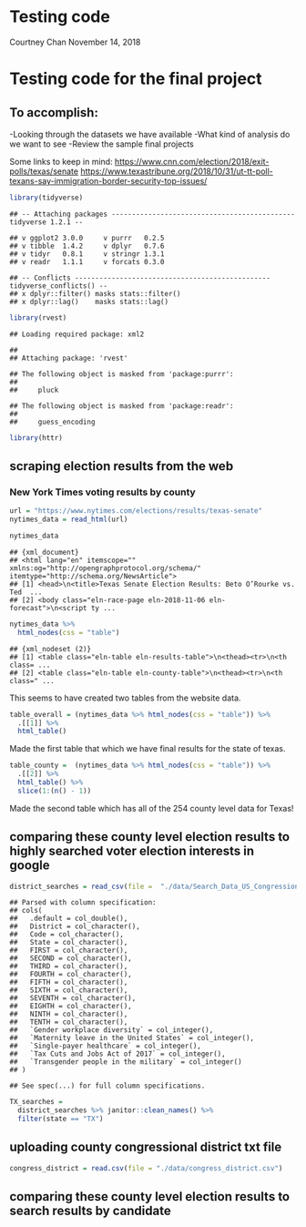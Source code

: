 Testing code
================
Courtney Chan
November 14, 2018

Testing code for the final project
==================================

To accomplish:
--------------

-Looking through the datasets we have available -What kind of analysis do we want to see -Review the sample final projects

Some links to keep in mind: <https://www.cnn.com/election/2018/exit-polls/texas/senate> <https://www.texastribune.org/2018/10/31/ut-tt-poll-texans-say-immigration-border-security-top-issues/>

``` r
library(tidyverse)
```

    ## -- Attaching packages --------------------------------------------- tidyverse 1.2.1 --

    ## v ggplot2 3.0.0     v purrr   0.2.5
    ## v tibble  1.4.2     v dplyr   0.7.6
    ## v tidyr   0.8.1     v stringr 1.3.1
    ## v readr   1.1.1     v forcats 0.3.0

    ## -- Conflicts ------------------------------------------------ tidyverse_conflicts() --
    ## x dplyr::filter() masks stats::filter()
    ## x dplyr::lag()    masks stats::lag()

``` r
library(rvest)
```

    ## Loading required package: xml2

    ## 
    ## Attaching package: 'rvest'

    ## The following object is masked from 'package:purrr':
    ## 
    ##     pluck

    ## The following object is masked from 'package:readr':
    ## 
    ##     guess_encoding

``` r
library(httr)
```

scraping election results from the web
--------------------------------------

### New York Times voting results by county

``` r
url = "https://www.nytimes.com/elections/results/texas-senate"
nytimes_data = read_html(url)

nytimes_data
```

    ## {xml_document}
    ## <html lang="en" itemscope="" xmlns:og="http://opengraphprotocol.org/schema/" itemtype="http://schema.org/NewsArticle">
    ## [1] <head>\n<title>Texas Senate Election Results: Beto O’Rourke vs. Ted  ...
    ## [2] <body class="eln-race-page eln-2018-11-06 eln-forecast">\n<script ty ...

``` r
nytimes_data %>% 
  html_nodes(css = "table")
```

    ## {xml_nodeset (2)}
    ## [1] <table class="eln-table eln-results-table">\n<thead><tr>\n<th class= ...
    ## [2] <table class="eln-table eln-county-table">\n<thead><tr>\n<th class=" ...

This seems to have created two tables from the website data.

``` r
table_overall = (nytimes_data %>% html_nodes(css = "table")) %>% 
  .[[1]] %>%
  html_table()
```

Made the first table that which we have final results for the state of texas.

``` r
table_county =  (nytimes_data %>% html_nodes(css = "table")) %>% 
  .[[2]] %>%
  html_table() %>% 
  slice(1:(n() - 1))
```

Made the second table which has all of the 254 county level data for Texas!

comparing these county level election results to highly searched voter election interests in google
---------------------------------------------------------------------------------------------------

``` r
district_searches = read_csv(file =  "./data/Search_Data_US_Congressional_District_04Nov2018.csv")
```

    ## Parsed with column specification:
    ## cols(
    ##   .default = col_double(),
    ##   District = col_character(),
    ##   Code = col_character(),
    ##   State = col_character(),
    ##   FIRST = col_character(),
    ##   SECOND = col_character(),
    ##   THIRD = col_character(),
    ##   FOURTH = col_character(),
    ##   FIFTH = col_character(),
    ##   SIXTH = col_character(),
    ##   SEVENTH = col_character(),
    ##   EIGHTH = col_character(),
    ##   NINTH = col_character(),
    ##   TENTH = col_character(),
    ##   `Gender workplace diversity` = col_integer(),
    ##   `Maternity leave in the United States` = col_integer(),
    ##   `Single-payer healthcare` = col_integer(),
    ##   `Tax Cuts and Jobs Act of 2017` = col_integer(),
    ##   `Transgender people in the military` = col_integer()
    ## )

    ## See spec(...) for full column specifications.

``` r
TX_searches = 
  district_searches %>% janitor::clean_names() %>% 
  filter(state == "TX")
```

uploading county congressional district txt file
------------------------------------------------

``` r
congress_district = read.csv(file = "./data/congress_district.csv")
```

comparing these county level election results to search results by candidate
----------------------------------------------------------------------------
